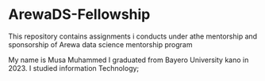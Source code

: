 # ArewaDS-Fellowship
This repository contains assignments i conducts under athe mentorship and sponsorship of Arewa data science mentorship program 

My name is Musa Muhammed 
I graduated from Bayero University kano in 2023.
I studied information Technology; 

